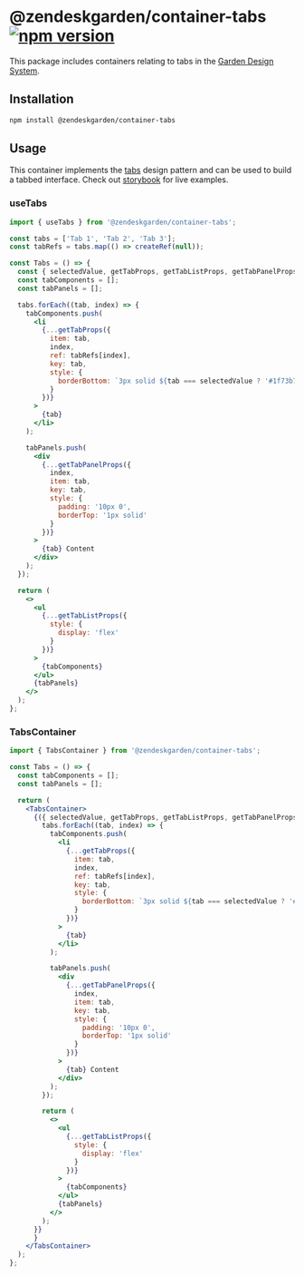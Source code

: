 # @zendeskgarden/container-tabs [![npm version][npm version badge]][npm version link]

[npm version badge]: https://flat.badgen.net/npm/v/@zendeskgarden/container-tabs
[npm version link]: https://www.npmjs.com/package/@zendeskgarden/container-tabs

This package includes containers relating to tabs in the
[Garden Design System](https://zendeskgarden.github.io/).

## Installation

```sh
npm install @zendeskgarden/container-tabs
```

## Usage

This container implements the
[tabs](https://www.w3.org/TR/wai-aria-practices/#tabpanel) design pattern and
can be used to build a tabbed interface. Check out
[storybook](https://zendeskgarden.github.io/react-containers) for live examples.

### useTabs

```jsx
import { useTabs } from '@zendeskgarden/container-tabs';

const tabs = ['Tab 1', 'Tab 2', 'Tab 3'];
const tabRefs = tabs.map(() => createRef(null));

const Tabs = () => {
  const { selectedValue, getTabProps, getTabListProps, getTabPanelProps } = useTabs();
  const tabComponents = [];
  const tabPanels = [];

  tabs.forEach((tab, index) => {
    tabComponents.push(
      <li
        {...getTabProps({
          item: tab,
          index,
          ref: tabRefs[index],
          key: tab,
          style: {
            borderBottom: `3px solid ${tab === selectedValue ? '#1f73b7' : 'transparent'}`
          }
        })}
      >
        {tab}
      </li>
    );

    tabPanels.push(
      <div
        {...getTabPanelProps({
          index,
          item: tab,
          key: tab,
          style: {
            padding: '10px 0',
            borderTop: '1px solid'
          }
        })}
      >
        {tab} Content
      </div>
    );
  });

  return (
    <>
      <ul
        {...getTabListProps({
          style: {
            display: 'flex'
          }
        })}
      >
        {tabComponents}
      </ul>
      {tabPanels}
    </>
  );
};
```

### TabsContainer

```jsx
import { TabsContainer } from '@zendeskgarden/container-tabs';

const Tabs = () => {
  const tabComponents = [];
  const tabPanels = [];

  return (
    <TabsContainer>
      {({ selectedValue, getTabProps, getTabListProps, getTabPanelProps }) => {
        tabs.forEach((tab, index) => {
          tabComponents.push(
            <li
              {...getTabProps({
                item: tab,
                index,
                ref: tabRefs[index],
                key: tab,
                style: {
                  borderBottom: `3px solid ${tab === selectedValue ? '#1f73b7' : 'transparent'}`
                }
              })}
            >
              {tab}
            </li>
          );

          tabPanels.push(
            <div
              {...getTabPanelProps({
                index,
                item: tab,
                key: tab,
                style: {
                  padding: '10px 0',
                  borderTop: '1px solid'
                }
              })}
            >
              {tab} Content
            </div>
          );
        });

        return (
          <>
            <ul
              {...getTabListProps({
                style: {
                  display: 'flex'
                }
              })}
            >
              {tabComponents}
            </ul>
            {tabPanels}
          </>
        );
      }}
      }
    </TabsContainer>
  );
};
```
